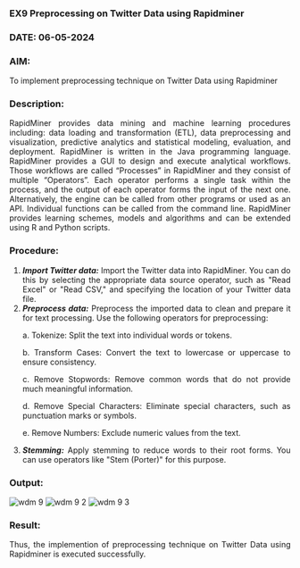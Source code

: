 ### EX9 Preprocessing on Twitter Data using Rapidminer
### DATE: 06-05-2024
### AIM: 
To implement preprocessing technique on Twitter Data using Rapidminer
### Description: 
<div align = "justify">
RapidMiner provides data mining and machine learning procedures including: data loading and transformation (ETL), data preprocessing and visualization, 
predictive analytics and statistical modeling, evaluation, and deployment. RapidMiner is written in the Java programming language. 
RapidMiner provides a GUI to design and execute analytical workflows. Those workflows are called “Processes” in RapidMiner and they consist of multiple “Operators”. 
Each operator performs a single task within the process, and the output of each operator forms the input of the next one. Alternatively, the engine can be called from 
other programs or used as an API. Individual functions can be called from the command line. 
RapidMiner provides learning schemes, models and algorithms and can be extended using R and Python scripts.

### Procedure:
1) ***Import Twitter data:*** Import the Twitter data into RapidMiner. You can do this by selecting the appropriate
data source operator, such as "Read Excel" or "Read CSV," and specifying the location of your Twitter data
file.
2) ***Preprocess data:*** Preprocess the imported data to clean and prepare it for text processing. Use the following
operators for preprocessing:
    <p>a. Tokenize: Split the text into individual words or tokens.
    <p>b. Transform Cases: Convert the text to lowercase or uppercase to ensure consistency.
    <p>c. Remove Stopwords: Remove common words that do not provide much meaningful information.
    <p>d. Remove Special Characters: Eliminate special characters, such as punctuation marks or symbols.
    <p>e. Remove Numbers: Exclude numeric values from the text.
3) ***Stemming:*** Apply stemming to reduce words to their root forms. You can use operators like "Stem (Porter)"
for this purpose.


### Output:
![wdm 9](https://github.com/Rama-Lekshmi/WDM_EXP9/assets/118541549/c9e252e2-95cc-4459-aa0b-237a823bf1dd)
![wdm 9 2](https://github.com/Rama-Lekshmi/WDM_EXP9/assets/118541549/054acb9e-0ca9-456f-92e9-de25979a6b98)
![wdm 9 3](https://github.com/Rama-Lekshmi/WDM_EXP9/assets/118541549/6e517916-f9d9-45c0-9975-91a06c78008c)

### Result:
Thus, the implemention of preprocessing technique on Twitter Data using Rapidminer is executed successfully.
